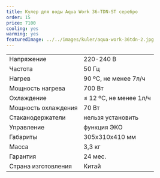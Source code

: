 ```yaml
---
title: Кулер для воды Aqua Work 36-TDN-ST серебро
order: 15
price: 7100
cooling: yes
warming: yes
featuredImage: ../../images/kuler/aqua-work-36tdn-2.jpg
---
```


<table>
<tr><td>Напряжение</td><td>220-240 В</td></tr>
<tr><td>Частота</td><td>50 Гц</td></tr>
<tr><td>Нагрев</td><td>90 ºС, не менее 7л/ч</td></tr>
<tr><td>Мощность нагрева</td><td>700 Вт</td></tr>
<tr><td>Охлаждение</td><td>≤ 12 ºС, не менее 1л/ч</td></tr>
<tr><td>Мощность охлаждения</td><td>70 Вт</td></tr>
<tr><td>Стаканодержатели</td><td>нельзя установить</td></tr>
<tr><td>Управление</td><td>функция ЭКО</td></tr>
<tr><td>Габариты</td><td>305х310х410 мм</td></tr>
<tr><td>Масса</td><td>3,3 кг</td></tr>
<tr><td>Гарантия</td><td>24 мес.</td></tr>
<tr><td>Страна изготовления</td><td>Китай</td></tr>
</table>
